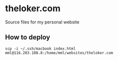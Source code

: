 # theloker.com

Source files for my personal website

## How to deploy

```shell
scp -i ~/.ssh/macbook index.html mml@116.203.108.8:/home/mml/websites/theloker.com
```
